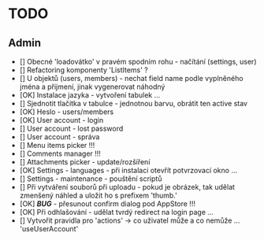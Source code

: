 # TODO

## Admin

* [] Obecné 'loadovátko' v pravém spodním rohu - načítání (settings, user)
* [] Refactoring komponenty 'ListItems' ?
* [] U objektů (users, members) - nechat field name podle vyplněného jména a přijmení, jinak vygenerovat náhodný
* [OK] Instalace jazyka - vytvoření tabulek ...
* [] Sjednotit tlačítka v tabulce - jednotnou barvu, obrátit ten active stav
* [OK] Heslo - users/members
* [OK] User account - login
* [] User account - lost password
* [] User account - správa
* [] Menu items picker !!!
* [] Comments manager !!!
* [] Attachments picker - update/rozšíření
* [OK] Settings - languages - při instalaci otevřít potvrzovací okno ...
* [] Settings - maintenance - pouštění scriptů
* [] Při vytváření souborů při uploadu - pokud je obrázek, tak udělat zmenšený náhled a uložit ho s prefixem 'thumb.'
* [OK] ***BUG*** - přesunout confirm dialog pod AppStore !!!
* [OK] Při odhlašování - udělat tvrdý redirect na login page ...
* [] Vytvořit pravidla pro 'actions' -> co uživatel může a co nemůže ... 'useUserAccount'
